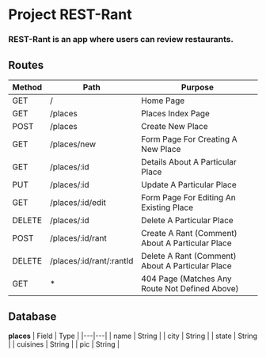 # Project REST-Rant

### REST-Rant is an app where users can review restaurants.

## Routes
| Method | Path | Purpose |
|---|---|---|
| GET | / | Home Page |
| GET | /places | Places Index Page |
| POST | /places | Create New Place |
| GET | /places/new | Form Page For Creating A New Place |
| GET | /places/:id | Details About A Particular Place |
| PUT | /places/:id | Update A Particular Place |
| GET | /places/:id/edit | Form Page For Editing An Existing Place |
| DELETE | /places/:id | Delete A Particular Place |
| POST | /places/:id/rant | Create A Rant (Comment) About A Particular Place |
| DELETE | /places/:id/rant/:rantId | Delete A Rant (Comment) About A Particular Place |
| GET | * | 404 Page (Matches Any Route Not Defined Above) |

## Database

**places**
| Field | Type |
|---|---|
| name | String |
| city | String |
| state | String |
| cuisines | String |
| pic | String |
